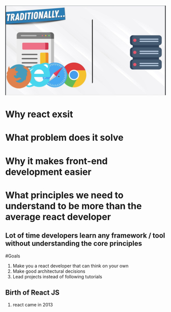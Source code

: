 
![Why react exist](1.jpeg)


# Why react exsit
# What problem does it solve
# Why it makes front-end development easier
# What principles we need to understand to be more than the average react developer

## Lot of time developers learn any framework / tool without understanding the core principles

#Goals

1) Make you a react developer that can think on your own
2) Make good architectural decisions
3) Lead projects instead of following tutorials
  

## Birth of React JS

1) react came in 2013
